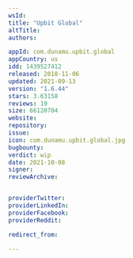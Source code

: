 ```yaml
---
wsId: 
title: "Upbit Global"
altTitle: 
authors:

appId: com.dunamu.upbit.global
appCountry: us
idd: 1439527412
released: 2018-11-06
updated: 2021-09-13
version: "1.6.44"
stars: 3.63158
reviews: 19
size: 66120704
website: 
repository: 
issue: 
icon: com.dunamu.upbit.global.jpg
bugbounty: 
verdict: wip
date: 2021-10-08
signer: 
reviewArchive:


providerTwitter: 
providerLinkedIn: 
providerFacebook: 
providerReddit: 

redirect_from:

---
```



